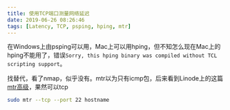 ```yaml
---
title: 使用TCP端口测量网络延迟
date: 2019-06-26 08:26:46
tags: [Latency, TCP, psping, hping, mtr]
---
```


在Windows上由psping可以用，Mac上可以用hping，但不知怎么现在Mac上的hping不能用了，错误`Sorry, this hping binary was compiled without TCL scripting support`。

找替代，看了nmap，似乎没有。mtr以为只有icmp包，后来看到Linode上的这篇[mtr高级][1]，果然可以tcp

```bash
sudo mtr --tcp --port 22 hostname
```


[1]: https://www.linode.com/docs/networking/diagnostics/diagnosing-network-issues-with-mtr/#advanced-mtr-techniques
